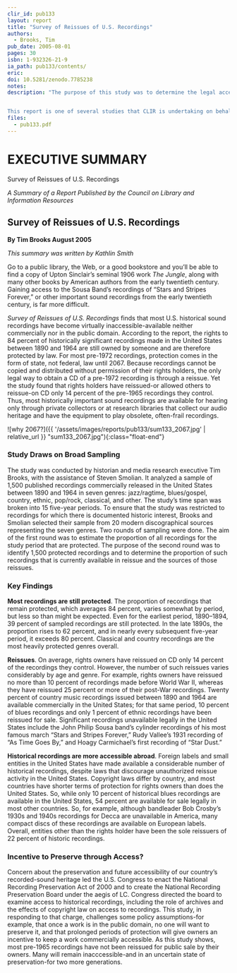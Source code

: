 ```yaml
---
clir_id: pub133
layout: report
title: "Survey of Reissues of U.S. Recordings"
authors: 
  - Brooks, Tim
pub_date: 2005-08-01
pages: 30
isbn: 1-932326-21-9
ia_path: pub133/contents/
eric:
doi: 10.5281/zenodo.7785238
notes:
description: "The purpose of this study was to determine the legal accessibility of sound recordings published in the United States. The survey was designed to quantify the degree to which rights holders of historical sound recordings have made available, either directly or through licensees, past recordings that they control.


This report is one of several studies that CLIR is undertaking on behalf of the Library of Congress and the National Recording Preservation Board."
files:
  - pub133.pdf
---
```


# EXECUTIVE SUMMARY

Survey of Reissues of U.S. Recordings

_A Summary of a Report Published by the Council on Library and Information Resources_

Survey of Reissues of U.S. Recordings
-------------------------------------

**By Tim Brooks August 2005**

_This summary was written by Kathlin Smith_

Go to a public library, the Web, or a good bookstore and you’ll be able to find a copy of Upton Sinclair’s seminal 1906 work _The Jungle_, along with many other books by American authors from the early twentieth century. Gaining access to the Sousa Band’s recordings of “Stars and Stripes Forever,” or other important sound recordings from the early twentieth century, is far more difficult.

_Survey of Reissues of U.S. Recordings_ finds that most U.S. historical sound recordings have become virtually inaccessible-available neither commercially nor in the public domain. According to the report, the rights to 84 percent of historically significant recordings made in the United States between 1890 and 1964 are still owned by someone and are therefore protected by law. For most pre-1972 recordings, protection comes in the form of state, not federal, law until 2067. Because recordings cannot be copied and distributed without permission of their rights holders, the only legal way to obtain a CD of a pre-1972 recording is through a reissue. Yet the study found that rights holders have reissued-or allowed others to reissue-on CD only 14 percent of the pre-1965 recordings they control. Thus, most historically important sound recordings are available for hearing only through private collectors or at research libraries that collect our audio heritage and have the equipment to play obsolete, often-frail recordings.

![why 2067?]({{ '/assets/images/reports/pub133/sum133_2067.jpg' | relative_url }} "sum133_2067.jpg"){:class="float-end"}

### Study Draws on Broad Sampling

The study was conducted by historian and media research executive Tim Brooks, with the assistance of Steven Smolian. It analyzed a sample of 1,500 published recordings commercially released in the United States between 1890 and 1964 in seven genres: jazz/ragtime, blues/gospel, country, ethnic, pop/rock, classical, and other. The study’s time span was broken into 15 five-year periods. To ensure that the study was restricted to recordings for which there is documented historic interest, Brooks and Smolian selected their sample from 20 modern discographical sources representing the seven genres. Two rounds of sampling were done. The aim of the first round was to estimate the proportion of all recordings for the study period that are protected. The purpose of the second round was to identify 1,500 protected recordings and to determine the proportion of such recordings that is currently available in reissue and the sources of those reissues.

### Key Findings

**Most recordings are still protected**. The proportion of recordings that remain protected, which averages 84 percent, varies somewhat by period, but less so than might be expected. Even for the earliest period, 1890–1894, 39 percent of sampled recordings are still protected. In the late 1890s, the proportion rises to 62 percent, and in nearly every subsequent five-year period, it exceeds 80 percent. Classical and country recordings are the most heavily protected genres overall.

**Reissues**. On average, rights owners have reissued on CD only 14 percent of the recordings they control. However, the number of such reissues varies considerably by age and genre. For example, rights owners have reissued no more than 10 percent of recordings made before World War II, whereas they have reissued 25 percent or more of their post-War recordings. Twenty percent of country music recordings issued between 1890 and 1964 are available commercially in the United States; for that same period, 10 percent of blues recordings and only 1 percent of ethnic recordings have been reissued for sale. Significant recordings unavailable legally in the United States include the John Philip Sousa band’s cylinder recordings of his most famous march “Stars and Stripes Forever,” Rudy Vallee’s 1931 recording of “As Time Goes By,” and Hoagy Carmichael’s first recording of “Star Dust.”

**Historical recordings are more accessible abroad**. Foreign labels and small entities in the United States have made available a considerable number of historical recordings, despite laws that discourage unauthorized reissue activity in the United States. Copyright laws differ by country, and most countries have shorter terms of protection for rights owners than does the United States. So, while only 10 percent of historical blues recordings are available in the United States, 54 percent are available for sale legally in most other countries. So, for example, although bandleader Bob Crosby’s 1930s and 1940s recordings for Decca are unavailable in America, many compact discs of these recordings are available on European labels. Overall, entities other than the rights holder have been the sole reissuers of 22 percent of historic recordings.

### Incentive to Preserve through Access?

Concern about the preservation and future accessibility of our country’s recorded-sound heritage led the U.S. Congress to enact the National Recording Preservation Act of 2000 and to create the National Recording Preservation Board under the aegis of LC. Congress directed the board to examine access to historical recordings, including the role of archives and the effects of copyright law on access to recordings. This study, in responding to that charge, challenges some policy assumptions-for example, that once a work is in the public domain, no one will want to preserve it, and that prolonged periods of protection will give owners an incentive to keep a work commercially accessible. As this study shows, most pre-1965 recordings have not been reissued for public sale by their owners. Many will remain inacccessible-and in an uncertain state of preservation-for two more generations.
